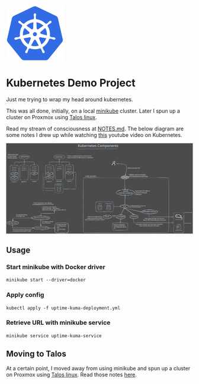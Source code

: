 <img src="/k8s-logo.png" height=150>

# Kubernetes Demo Project
Just me trying to wrap my head around kubernetes. 

This was all done, initially, on a local [minikube](https://minikube.sigs.k8s.io/docs/start/?arch=%2Flinux%2Fx86-64%2Fstable%2Fbinary+download) cluster. Later I spun up a cluster on Proxmox using [Talos linux](https://talos.dev).

Read my stream of consciousness at [NOTES.md](/NOTES.md). The below diagram are some notes I drew up while watching [this](https://www.youtube.com/watch?v=X48VuDVv0do&t=6409s) youtube video on Kubernetes.

![](/kubernetes-componetnts.svg)

## Usage
### Start minikube with Docker driver
```
minikube start --driver=docker
```
### Apply config
```
kubectl apply -f uptime-kuma-deployment.yml
```
### Retrieve URL with minikube service
```
minikube service uptime-kuma-service
```
## Moving to Talos
At a certain point, I moved away from using minikube and spun up a cluster on Proxmox using [Talos linux](https://talos.dev). Read those notes [here](/TALOS.md).
